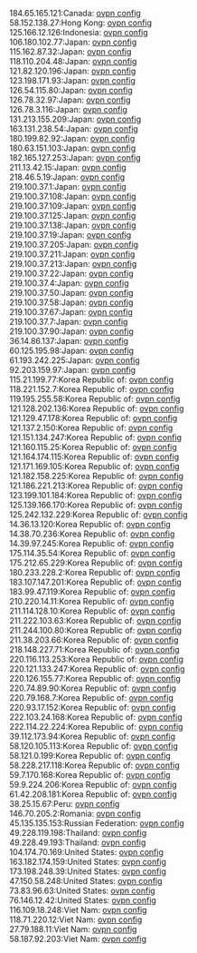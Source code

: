 184.65.165.121:Canada: [ovpn config](vpn/184_65_165_121.ovpn)  
58.152.138.27:Hong Kong: [ovpn config](vpn/58_152_138_27.ovpn)  
125.166.12.126:Indonesia: [ovpn config](vpn/125_166_12_126.ovpn)  
106.180.102.77:Japan: [ovpn config](vpn/106_180_102_77.ovpn)  
115.162.87.32:Japan: [ovpn config](vpn/115_162_87_32.ovpn)  
118.110.204.48:Japan: [ovpn config](vpn/118_110_204_48.ovpn)  
121.82.120.196:Japan: [ovpn config](vpn/121_82_120_196.ovpn)  
123.198.171.93:Japan: [ovpn config](vpn/123_198_171_93.ovpn)  
126.54.115.80:Japan: [ovpn config](vpn/126_54_115_80.ovpn)  
126.78.32.97:Japan: [ovpn config](vpn/126_78_32_97.ovpn)  
126.78.3.116:Japan: [ovpn config](vpn/126_78_3_116.ovpn)  
131.213.155.209:Japan: [ovpn config](vpn/131_213_155_209.ovpn)  
163.131.238.54:Japan: [ovpn config](vpn/163_131_238_54.ovpn)  
180.199.82.92:Japan: [ovpn config](vpn/180_199_82_92.ovpn)  
180.63.151.103:Japan: [ovpn config](vpn/180_63_151_103.ovpn)  
182.165.127.253:Japan: [ovpn config](vpn/182_165_127_253.ovpn)  
211.13.42.15:Japan: [ovpn config](vpn/211_13_42_15.ovpn)  
218.46.5.19:Japan: [ovpn config](vpn/218_46_5_19.ovpn)  
219.100.37.1:Japan: [ovpn config](vpn/219_100_37_1.ovpn)  
219.100.37.108:Japan: [ovpn config](vpn/219_100_37_108.ovpn)  
219.100.37.109:Japan: [ovpn config](vpn/219_100_37_109.ovpn)  
219.100.37.125:Japan: [ovpn config](vpn/219_100_37_125.ovpn)  
219.100.37.138:Japan: [ovpn config](vpn/219_100_37_138.ovpn)  
219.100.37.19:Japan: [ovpn config](vpn/219_100_37_19.ovpn)  
219.100.37.205:Japan: [ovpn config](vpn/219_100_37_205.ovpn)  
219.100.37.211:Japan: [ovpn config](vpn/219_100_37_211.ovpn)  
219.100.37.213:Japan: [ovpn config](vpn/219_100_37_213.ovpn)  
219.100.37.22:Japan: [ovpn config](vpn/219_100_37_22.ovpn)  
219.100.37.4:Japan: [ovpn config](vpn/219_100_37_4.ovpn)  
219.100.37.50:Japan: [ovpn config](vpn/219_100_37_50.ovpn)  
219.100.37.58:Japan: [ovpn config](vpn/219_100_37_58.ovpn)  
219.100.37.67:Japan: [ovpn config](vpn/219_100_37_67.ovpn)  
219.100.37.7:Japan: [ovpn config](vpn/219_100_37_7.ovpn)  
219.100.37.90:Japan: [ovpn config](vpn/219_100_37_90.ovpn)  
36.14.86.137:Japan: [ovpn config](vpn/36_14_86_137.ovpn)  
60.125.195.98:Japan: [ovpn config](vpn/60_125_195_98.ovpn)  
61.193.242.225:Japan: [ovpn config](vpn/61_193_242_225.ovpn)  
92.203.159.97:Japan: [ovpn config](vpn/92_203_159_97.ovpn)  
115.21.199.77:Korea Republic of: [ovpn config](vpn/115_21_199_77.ovpn)  
118.221.152.7:Korea Republic of: [ovpn config](vpn/118_221_152_7.ovpn)  
119.195.255.58:Korea Republic of: [ovpn config](vpn/119_195_255_58.ovpn)  
121.128.202.136:Korea Republic of: [ovpn config](vpn/121_128_202_136.ovpn)  
121.129.47.178:Korea Republic of: [ovpn config](vpn/121_129_47_178.ovpn)  
121.137.2.150:Korea Republic of: [ovpn config](vpn/121_137_2_150.ovpn)  
121.151.134.247:Korea Republic of: [ovpn config](vpn/121_151_134_247.ovpn)  
121.160.115.25:Korea Republic of: [ovpn config](vpn/121_160_115_25.ovpn)  
121.164.174.115:Korea Republic of: [ovpn config](vpn/121_164_174_115.ovpn)  
121.171.169.105:Korea Republic of: [ovpn config](vpn/121_171_169_105.ovpn)  
121.182.158.225:Korea Republic of: [ovpn config](vpn/121_182_158_225.ovpn)  
121.186.221.213:Korea Republic of: [ovpn config](vpn/121_186_221_213.ovpn)  
123.199.101.184:Korea Republic of: [ovpn config](vpn/123_199_101_184.ovpn)  
125.139.166.170:Korea Republic of: [ovpn config](vpn/125_139_166_170.ovpn)  
125.242.132.229:Korea Republic of: [ovpn config](vpn/125_242_132_229.ovpn)  
14.36.13.120:Korea Republic of: [ovpn config](vpn/14_36_13_120.ovpn)  
14.38.70.236:Korea Republic of: [ovpn config](vpn/14_38_70_236.ovpn)  
14.39.97.245:Korea Republic of: [ovpn config](vpn/14_39_97_245.ovpn)  
175.114.35.54:Korea Republic of: [ovpn config](vpn/175_114_35_54.ovpn)  
175.212.65.229:Korea Republic of: [ovpn config](vpn/175_212_65_229.ovpn)  
180.233.228.2:Korea Republic of: [ovpn config](vpn/180_233_228_2.ovpn)  
183.107.147.201:Korea Republic of: [ovpn config](vpn/183_107_147_201.ovpn)  
183.99.47.119:Korea Republic of: [ovpn config](vpn/183_99_47_119.ovpn)  
210.220.14.11:Korea Republic of: [ovpn config](vpn/210_220_14_11.ovpn)  
211.114.128.10:Korea Republic of: [ovpn config](vpn/211_114_128_10.ovpn)  
211.222.103.63:Korea Republic of: [ovpn config](vpn/211_222_103_63.ovpn)  
211.244.100.80:Korea Republic of: [ovpn config](vpn/211_244_100_80.ovpn)  
211.38.203.66:Korea Republic of: [ovpn config](vpn/211_38_203_66.ovpn)  
218.148.227.71:Korea Republic of: [ovpn config](vpn/218_148_227_71.ovpn)  
220.116.113.253:Korea Republic of: [ovpn config](vpn/220_116_113_253.ovpn)  
220.121.133.247:Korea Republic of: [ovpn config](vpn/220_121_133_247.ovpn)  
220.126.155.77:Korea Republic of: [ovpn config](vpn/220_126_155_77.ovpn)  
220.74.89.90:Korea Republic of: [ovpn config](vpn/220_74_89_90.ovpn)  
220.79.168.7:Korea Republic of: [ovpn config](vpn/220_79_168_7.ovpn)  
220.93.17.152:Korea Republic of: [ovpn config](vpn/220_93_17_152.ovpn)  
222.103.24.168:Korea Republic of: [ovpn config](vpn/222_103_24_168.ovpn)  
222.114.22.224:Korea Republic of: [ovpn config](vpn/222_114_22_224.ovpn)  
39.112.173.94:Korea Republic of: [ovpn config](vpn/39_112_173_94.ovpn)  
58.120.105.113:Korea Republic of: [ovpn config](vpn/58_120_105_113.ovpn)  
58.121.0.199:Korea Republic of: [ovpn config](vpn/58_121_0_199.ovpn)  
58.228.217.118:Korea Republic of: [ovpn config](vpn/58_228_217_118.ovpn)  
59.7.170.168:Korea Republic of: [ovpn config](vpn/59_7_170_168.ovpn)  
59.9.224.206:Korea Republic of: [ovpn config](vpn/59_9_224_206.ovpn)  
61.42.208.181:Korea Republic of: [ovpn config](vpn/61_42_208_181.ovpn)  
38.25.15.67:Peru: [ovpn config](vpn/38_25_15_67.ovpn)  
146.70.205.2:Romania: [ovpn config](vpn/146_70_205_2.ovpn)  
45.135.135.153:Russian Federation: [ovpn config](vpn/45_135_135_153.ovpn)  
49.228.119.198:Thailand: [ovpn config](vpn/49_228_119_198.ovpn)  
49.228.49.193:Thailand: [ovpn config](vpn/49_228_49_193.ovpn)  
104.174.70.169:United States: [ovpn config](vpn/104_174_70_169.ovpn)  
163.182.174.159:United States: [ovpn config](vpn/163_182_174_159.ovpn)  
173.198.248.39:United States: [ovpn config](vpn/173_198_248_39.ovpn)  
47.150.58.248:United States: [ovpn config](vpn/47_150_58_248.ovpn)  
73.83.96.63:United States: [ovpn config](vpn/73_83_96_63.ovpn)  
76.146.12.42:United States: [ovpn config](vpn/76_146_12_42.ovpn)  
116.109.18.248:Viet Nam: [ovpn config](vpn/116_109_18_248.ovpn)  
118.71.220.12:Viet Nam: [ovpn config](vpn/118_71_220_12.ovpn)  
27.79.188.11:Viet Nam: [ovpn config](vpn/27_79_188_11.ovpn)  
58.187.92.203:Viet Nam: [ovpn config](vpn/58_187_92_203.ovpn)  
